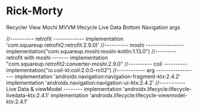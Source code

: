 # Rick-Morty

Recycler View 
Mochi
MVVM 
lifecycle
Live Data
Bottom Navigation
args



//---------- retrofit -------------
implementation 'com.squareup.retrofit2:retrofit:2.9.0)'
//---------- moshi ----------------
implementation("com.squareup.moshi:moshi-kotlin:1.13.0")
//--------- retrofit with moshi -------
implementation "com.squareup.retrofit2:converter-moshi:2.9.0"
//---------- coil ----------
implementation("io.coil-kt:coil:2.0.0-rc02")
//------------ arg ------------------
implementation 'androidx.navigation:navigation-fragment-ktx:2.4.2'
implementation 'androidx.navigation:navigation-ui-ktx:2.4.2'
//----------- Live Data & viewModel --------
implementation 'androidx.lifecycle:lifecycle-livedata-ktx:2.4.1'
implementation 'androidx.lifecycle:lifecycle-viewmodel-ktx:2.4.1'
